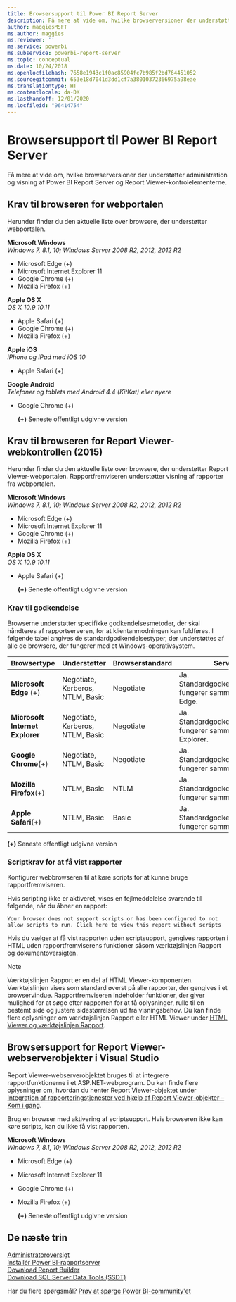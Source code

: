 ```yaml
---
title: Browsersupport til Power BI Report Server
description: Få mere at vide om, hvilke browserversioner der understøtter administration og visning af Power BI Report Server og Report Viewer-kontrolelementerne.
author: maggiesMSFT
ms.author: maggies
ms.reviewer: ''
ms.service: powerbi
ms.subservice: powerbi-report-server
ms.topic: conceptual
ms.date: 10/24/2018
ms.openlocfilehash: 7658e1943c1f0ac85904fc7b985f2bd764451052
ms.sourcegitcommit: 653e18d7041d3dd1cf7a38010372366975a98eae
ms.translationtype: HT
ms.contentlocale: da-DK
ms.lasthandoff: 12/01/2020
ms.locfileid: "96414754"
---
```

# <a name="browser-support-for-power-bi-report-server"></a>Browsersupport til Power BI Report Server
Få mere at vide om, hvilke browserversioner der understøtter administration og visning af Power BI Report Server og Report Viewer-kontrolelementerne.

## <a name="browser-requirements-for-the-web-portal"></a>Krav til browseren for webportalen
Herunder finder du den aktuelle liste over browsere, der understøtter webportalen.

**Microsoft Windows**  
*Windows 7, 8.1, 10; Windows Server 2008 R2, 2012, 2012 R2*

* Microsoft Edge (+)
* Microsoft Internet Explorer 11
* Google Chrome (+)
* Mozilla Firefox (+)

**Apple OS X**  
*OS X 10.9 10.11*

* Apple Safari (+)
* Google Chrome (+)
* Mozilla Firefox (+)

**Apple iOS**  
*iPhone og iPad med iOS 10*

* Apple Safari (+)

**Google Android**  
*Telefoner og tablets med Android 4.4 (KitKat) eller nyere*

* Google Chrome (+)
  
  **(+)**  Seneste offentligt udgivne version

## <a name="browser-requirements-for-the-report-viewer-web-control-2015"></a>Krav til browseren for Report Viewer-webkontrollen (2015)
Herunder finder du den aktuelle liste over browsere, der understøtter Report Viewer-webportalen. Rapportfremviseren understøtter visning af rapporter fra webportalen.

**Microsoft Windows**  
*Windows 7, 8.1, 10; Windows Server 2008 R2, 2012, 2012 R2*

* Microsoft Edge (+)
* Microsoft Internet Explorer 11
* Google Chrome (+)
* Mozilla Firefox (+)

**Apple OS X**  
*OS X 10.9 10.11*

* Apple Safari (+)
  
  **(+)**  Seneste offentligt udgivne version

### <a name="authentication-requirements"></a>Krav til godkendelse
Browserne understøtter specifikke godkendelsesmetoder, der skal håndteres af rapportserveren, for at klientanmodningen kan fuldføres. I følgende tabel angives de standardgodkendelsestyper, der understøttes af alle de browsere, der fungerer med et Windows-operativsystem.

| **Browsertype** | **Understøtter** | **Browserstandard** | **Serverstandard** |
| --- | --- | --- | --- |
| **Microsoft Edge** (+) |Negotiate, Kerberos, NTLM, Basic |Negotiate |Ja. Standardgodkendelsesindstillingerne fungerer sammen med Microsoft Edge. |
| **Microsoft Internet Explorer** |Negotiate, Kerberos, NTLM, Basic |Negotiate |Ja. Standardgodkendelsesindstillingerne fungerer sammen med Internet Explorer. |
| **Google Chrome**(+) |Negotiate, NTLM, Basic |Negotiate |Ja. Standardgodkendelsesindstillingerne fungerer sammen med Chrome. |
| **Mozilla Firefox**(+) |NTLM, Basic |NTLM |Ja. Standardgodkendelsesindstillingerne fungerer sammen med Firefox. |
| **Apple Safari**(+) |NTLM, Basic |Basic |Ja. Standardgodkendelsesindstillingerne fungerer sammen med Safari. |

 **(+)**  Seneste offentligt udgivne version

### <a name="script-requirements-for-viewing-reports"></a>Scriptkrav for at få vist rapporter
Konfigurer webbrowseren til at køre scripts for at kunne bruge rapportfremviseren.

Hvis scripting ikke er aktiveret, vises en fejlmeddelelse svarende til følgende, når du åbner en rapport:

```
Your browser does not support scripts or has been configured to not allow scripts to run. Click here to view this report without scripts
```

 Hvis du vælger at få vist rapporten uden scriptsupport, gengives rapporten i HTML uden rapportfremviserens funktioner såsom værktøjslinjen Rapport og dokumentoversigten.

> [!NOTE]
> Værktøjslinjen Rapport er en del af HTML Viewer-komponenten. Værktøjslinjen vises som standard øverst på alle rapporter, der gengives i et browservindue. Rapportfremviseren indeholder funktioner, der giver mulighed for at søge efter rapporten for at få oplysninger, rulle til en bestemt side og justere sidestørrelsen ud fra visningsbehov. Du kan finde flere oplysninger om værktøjslinjen Rapport eller HTML Viewer under [HTML Viewer og værktøjslinjen Rapport](/sql/reporting-services/html-viewer-and-the-report-toolbar).
> 
> 

## <a name="browser-support-for-report-viewer-web-server-controls-in-visual-studio"></a>Browsersupport for Report Viewer-webserverobjekter i Visual Studio
Report Viewer-webserverobjektet bruges til at integrere rapportfunktionerne i et ASP.NET-webprogram. Du kan finde flere oplysninger om, hvordan du henter Report Viewer-objektet under [Integration af rapporteringstjenester ved hjælp af Report Viewer-objekter – Kom i gang](/sql/reporting-services/application-integration/integrating-reporting-services-using-reportviewer-controls-get-started).

Brug en browser med aktivering af scriptsupport. Hvis browseren ikke kan køre scripts, kan du ikke få vist rapporten.

**Microsoft Windows**  
*Windows 7, 8.1, 10; Windows Server 2008 R2, 2012, 2012 R2*

* Microsoft Edge (+)
* Microsoft Internet Explorer 11
* Google Chrome (+)
* Mozilla Firefox (+)
  
  **(+)**  Seneste offentligt udgivne version

## <a name="next-steps"></a>De næste trin
[Administratoroversigt](admin-handbook-overview.md)  
[Installér Power BI-rapportserver](install-report-server.md)  
[Download Report Builder](https://www.microsoft.com/download/details.aspx?id=53613)  
[Download SQL Server Data Tools (SSDT)](/sql/ssdt/download-sql-server-data-tools-ssdt)

Har du flere spørgsmål? [Prøv at spørge Power BI-community'et](https://community.powerbi.com/)